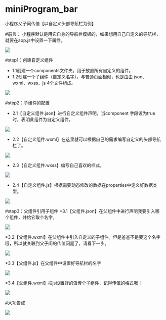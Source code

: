 # miniProgram_bar
小程序父子间传值【以自定义头部导航栏为例】

#前言：
小程序默认是用它自身的导航栏模板的，如果想用自己自定义的导航栏，就要在app.js中设置一下属性。

![](https://github.com/papaGit/miniProgram_bar/raw/master/mdImg/first.png)

#step1：创建自定义组件

* 1.1创建一个components文件夹，用于放置所有自定义的组件。
* 1.2创建一个子组件（自定义名字），与普通页面相似，也是由由 json、wxml、wxss、js 4个文件组成。

 ![](https://github.com/papaGit/miniProgram_bar/raw/master/mdImg/1.png)
 
 
 #step2：子组件的配置
* 2.1【自定义组件.json】进行自定义组件声明，当component 字段设为true时，表明此组件为自定义组件。

 ![](https://github.com/papaGit/miniProgram_bar/raw/master/mdImg/2.png)
 
* 2.2【自定义组件.wxml】在这里就可以根据自己的需求编写自定义的头部导航栏了。

 ![](https://github.com/papaGit/miniProgram_bar/raw/master/mdImg/3.png)
 
 * 2.3【自定义组件.wxss】编写自己喜欢的样式。

 ![](https://github.com/papaGit/miniProgram_bar/raw/master/mdImg/4.png)
 
  * 2.4【自定义组件.js】根据需要动态修改的数据在properties中定义好数据类型。

 ![](https://github.com/papaGit/miniProgram_bar/raw/master/mdImg/5.png)
 
 
 #step3：父组件引用子组件
 *3.1【父组件.json】在父组件中进行声明我要引入哪个组件，并给它取个名字。
 
 ![](https://github.com/papaGit/miniProgram_bar/raw/master/mdImg/6.png)
  
 *3.2【父组件.wxml】在父组件中引入自定义的子组件。但是爸爸不是要这个名字哦，所以就关联到父子间的传值问题了，请看下一步。
  
 ![](https://github.com/papaGit/miniProgram_bar/raw/master/mdImg/7.png)
 
 *3.3【父组件.js】在父组件中设置好导航栏的名字
 
 ![](https://github.com/papaGit/miniProgram_bar/raw/master/mdImg/8.png)
  
 *3.4【父组件.wxml】把js设置好的值传个子组件，记得传值的格式哦！
 
 ![](https://github.com/papaGit/miniProgram_bar/raw/master/mdImg/9.png)
 
 #大功告成
 
  ![](https://github.com/papaGit/miniProgram_bar/raw/master/mdImg/10.png)
  
  
 
    

